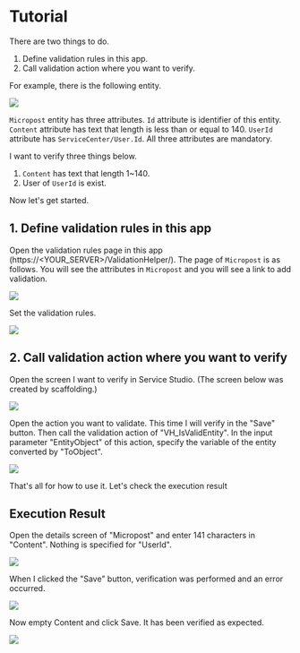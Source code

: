 # Tutorial

There are two things to do.

1. Define validation rules in this app.
2. Call validation action where you want to verify.

For example, there is the following entity.

![](/img/README/1.png)

`Micropost` entity has three attributes.
`Id` attribute is identifier of this entity.
`Content` attribute has text that length is less than or equal to 140.
`UserId` attribute has `ServiceCenter/User.Id`.
All three attributes are mandatory.

I want to verify three things below.

1. `Content` has text that length 1~140.
2. User of `UserId` is exist.

Now let's get started.

## 1. Define validation rules in this app

Open the validation rules page in this app (https://<YOUR_SERVER>/ValidationHelper/).
The page of `Micropost` is as follows.
You will see the attributes in `Micropost` and you will see a link to add validation.

![](/img/README/2.png)

Set the validation rules.

![](/img/README/3.png)

## 2. Call validation action where you want to verify

Open the screen I want to verify in Service Studio.
(The screen below was created by scaffolding.)

![](/img/README/4.png)

Open the action you want to validate. This time I will verify in the "Save" button.
Then call the validation action of "VH_IsValidEntity".
In the input parameter "EntityObject" of this action, specify the variable of the entity converted by "ToObject".

![](/img/README/5.png)

That's all for how to use it.
Let's check the execution result

## Execution Result

Open the details screen of "Micropost" and enter 141 characters in "Content". Nothing is specified for "UserId".

![](/img/README/6.png)

When I clicked the "Save" button, verification was performed and an error occurred.

![](/img/README/7.png)

Now empty Content and click Save. It has been verified as expected.

![](/img/README/8.png)
